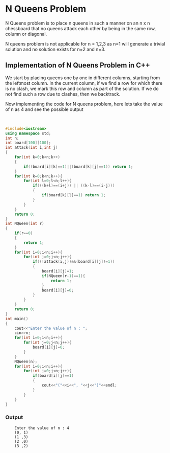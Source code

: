 # N Queens Problem
N Queens problem is to place n queens in such a manner on an n x n chessboard that no queens attack each other by being in the same row, column or diagonal.

N queens problem is not applicable for n = 1,2,3 as n=1 will generate a trivial solution and no solution exists for n=2 and n=3.

## Implementation of N Queens Problem in C++
We start by placing queens one by one in different columns, starting from the leftmost column. In the current column, if we find a row for which there is no clash, we mark this row and column as part of the solution. If we do not find such a row due to clashes, then we backtrack.

Now implementing the code for N queens problem, here lets take the value of n as 4 and see the possible output

</br>

```C++
#include<iostream>
using namespace std;
int n;
int board[100][100];
int attack(int i,int j)
{
    for(int k=0;k<n;k++)
    {
        if((board[i][k]==1)||(board[k][j]==1)) return 1;
    }
    for(int k=0;k<n;k++){
        for(int l=0;l<n;l++){
            if(((k+l)==(i+j)) || ((k-l)==(i-j)))
            {
                if(board[k][l]==1) return 1;
            }
        }
    }
    return 0;
}
int NQueen(int r)
{
    if(r==0)
    {
        return 1;
    }
    for(int i=0;i<n;i++){
        for(int j=0;j<n;j++){
            if((!attack(i,j))&&(board[i][j]!=1))
            {
                board[i][j]=1;
                if(NQueen(r-1)==1){
                    return 1;
                }
                board[i][j]=0;
            }
        }
    }
    return 0;
}
int main()
{
    cout<<"Enter the value of n : ";
    cin>>n;
    for(int i=0;i<n;i++){
        for(int j=0;j<n;j++){
            board[i][j]=0;
        }
    }
    NQueen(n);
    for(int i=0;i<n;i++){
        for(int j=0;j<n;j++){
            if(board[i][j]==1)
            {
                cout<<"("<<i<<", "<<j<<")"<<endl;
            }
        }
    }
}
```
### Output

```
    Enter the value of n : 4
    (0, 1)
    (1 ,3)
    (2 ,0)
    (3 ,2)

```
